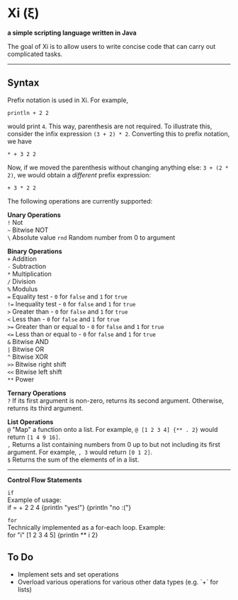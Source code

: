 Xi (ξ)
=======
**a simple scripting language written in Java**

The goal of Xi is to allow users to write concise code that can carry out complicated tasks.

---

Syntax
---

Prefix notation is used in Xi. For example,

    println + 2 2
    
would print `4`. This way, parenthesis are not required. To illustrate this, consider the infix expression `(3 + 2) * 2`. Converting this to prefix notation, we have

    * + 3 2 2
    
Now, if we moved the parenthesis without changing anything else: `3 + (2 * 2)`, we would obtain a *different* prefix expression:

    + 3 * 2 2

The following operations are currently supported:

**Unary Operations**    
`!`		Not  
`~`		Bitwise NOT  
`\`		Absolute value 
`rnd`	Random number from 0 to argument

**Binary Operations**  
`+`		Addition   
`-`  	Subtraction   
`*`  	Multiplication  
`/`  	Division   
`%`  	Modulus  
`=`  	Equality test - `0` for `false` and `1` for `true`  
`!=`	Inequality test - `0` for `false` and `1` for `true`  
`>`  	Greater than - `0` for `false` and `1` for `true`  
`<`  	Less than - `0` for `false` and `1` for `true`   
`>=`  	Greater than or equal to - `0` for `false` and `1` for `true`  
`<=`  	Less than or equal to - `0` for `false` and `1` for `true`  
`&`  	Bitwise AND  
`|`  	Bitwise OR   
`^`		Bitwise XOR  
`>>`	Bitwise right shift  
`<<`  	Bitwise left shift  
`**`	Power  

**Ternary Operations**  
`?`		If its first argument is non-zero, returns its second argument. Otherwise, returns its third argument.  

**List Operations**  
`@`		"Map" a function onto a list. For example, `@ [1 2 3 4] {** . 2}` would return `[1 4 9 16]`.  
`,`		Returns a list containing numbers from 0 up to but not including its first argument. For example, `, 3` would return `[0 1 2]`.  
`$`		Returns the sum of the elements of in a list.

---

**Control Flow Statements**

`if`  	
Example of usage:  
    if = + 2 2 4 {println "yes!"} {println "no :("}
    
`for`  
Technically implemented as a for-each loop. Example:  
    for "i" [1 2 3 4 5] {println ** i 2}


To Do
-----
<ul>
	<li>Implement sets and set operations</li>
	<li>Overload various operations for various other data types (e.g. `+` for lists)</li>
</ul>
